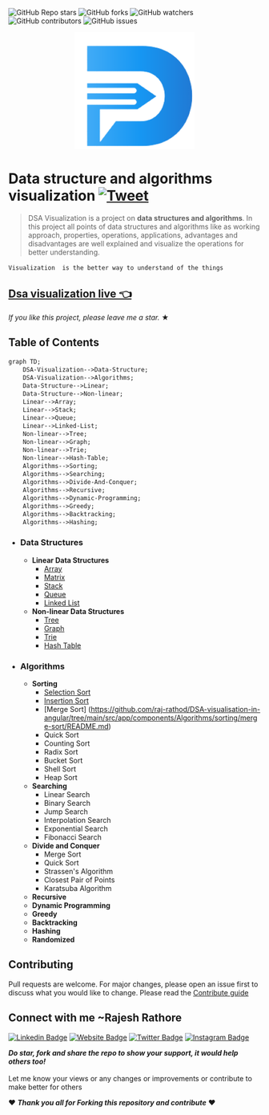 ![GitHub Repo stars](https://img.shields.io/github/stars/raj-rathod/DSA-visualisation-in-angular?style=social)
![GitHub forks](https://img.shields.io/github/forks/raj-rathod/DSA-visualisation-in-angular?style=social)
![GitHub watchers](https://img.shields.io/github/watchers/raj-rathod/DSA-visualisation-in-angular?style=social)
![GitHub contributors](https://img.shields.io/github/contributors/raj-rathod/DSA-visualisation-in-angular)
![GitHub issues](https://img.shields.io/github/issues-raw/raj-rathod/DSA-visualisation-in-angular)

<p align='center' >
<img src="./src/assets/icons/dsa-logo.png"/>
</p>

# Data structure and algorithms visualization [![Tweet](https://img.shields.io/twitter/url/http/shields.io.svg?style=social)](https://twitter.com/intent/tweet?text=Visualization%20is%20the%20better%20way%20to%20understand%20of%20the%20things&url=https://raj-rathod.github.io/DSA-visualisation-in-angular/&via=Rajesh946055&hashtags=dsa,faang,datastructures,Algorithms,developers)
> DSA Visualization is a project on **data structures and algorithms**. In this project all points of data structures and algorithms like as working approach, properties, operations, applications, advantages and disadvantages are well explained and visualize the operations for better understanding.

```HTML
Visualization  is the better way to understand of the things
``` 

## [Dsa visualization live 👈](https://raj-rathod.github.io/DSA-visualisation-in-angular/)

_If you like this project, please leave me a star._ &#9733;

## Table of Contents
```mermaid
graph TD;
    DSA-Visualization-->Data-Structure;
    DSA-Visualization-->Algorithms;
    Data-Structure-->Linear;
    Data-Structure-->Non-linear;
    Linear-->Array;
    Linear-->Stack;
    Linear-->Queue;
    Linear-->Linked-List;
    Non-linear-->Tree;
    Non-linear-->Graph;
    Non-linear-->Trie;
    Non-linear-->Hash-Table;
    Algorithms-->Sorting;
    Algorithms-->Searching;
    Algorithms-->Divide-And-Conquer;
    Algorithms-->Recursive;
    Algorithms-->Dynamic-Programming;
    Algorithms-->Greedy;
    Algorithms-->Backtracking;
    Algorithms-->Hashing; 
```

- ### Data Structures
  - **Linear Data Structures**
    - [Array](https://github.com/raj-rathod/DSA-visualisation-in-angular/blob/main/src/app/components/NonprimitiveData/linear/arrays/README.md)
    - [Matrix](https://github.com/raj-rathod/DSA-visualisation-in-angular/blob/main/src/app/components/NonprimitiveData/linear/arrays/README.md)
    - [Stack](https://github.com/raj-rathod/DSA-visualisation-in-angular/blob/main/src/app/components/NonprimitiveData/linear/stack/README.md)
    - [Queue](https://github.com/raj-rathod/DSA-visualisation-in-angular/blob/main/src/app/components/NonprimitiveData/linear/queue/README.MD)
    - [Linked List](https://github.com/raj-rathod/DSA-visualisation-in-angular/blob/main/src/app/components/NonprimitiveData/linear/linked-list/README.md)
  - **Non-linear Data Structures**
    - [Tree](https://github.com/raj-rathod/DSA-visualisation-in-angular/blob/main/src/app/components/NonprimitiveData/non-linear/tree/README.md)
    - [Graph](https://github.com/raj-rathod/DSA-visualisation-in-angular/blob/main/src/app/components/NonprimitiveData/non-linear/graph/README.md)
    - [Trie](https://github.com/raj-rathod/DSA-visualisation-in-angular/blob/main/src/app/components/NonprimitiveData/non-linear/trie/README.md)
    - [Hash Table](https://github.com/raj-rathod/DSA-visualisation-in-angular/blob/main/src/app/components/NonprimitiveData/non-linear/hash-table/README.md)
- ### Algorithms
  - **Sorting**
    - [Selection Sort](https://github.com/raj-rathod/DSA-visualisation-in-angular/tree/main/src/app/components/Algorithms/sorting/selection-sort/README.md)
    - [Insertion Sort](https://github.com/raj-rathod/DSA-visualisation-in-angular/tree/main/src/app/components/Algorithms/sorting/insertion-sort/README.md)
    - [Merge Sort] (https://github.com/raj-rathod/DSA-visualisation-in-angular/tree/main/src/app/components/Algorithms/sorting/merge-sort/README.md)
    - Quick Sort
    - Counting Sort
    - Radix Sort
    - Bucket Sort
    - Shell Sort
    - Heap Sort
  - **Searching**
    - Linear Search
    - Binary Search
    - Jump Search
    - Interpolation Search
    - Exponential Search
    - Fibonacci Search
  - **Divide and Conquer**
    - Merge Sort
    - Quick Sort
    - Strassen's Algorithm
    - Closest Pair of Points
    - Karatsuba Algorithm
  - **Recursive**
  - **Dynamic Programming**
  - **Greedy**
  - **Backtracking**
  - **Hashing**
  - **Randomized**

## Contributing
Pull requests are welcome. For major changes, please open an issue first to discuss what you would like to change.
Please read the [Contribute guide](.github/CONTRIBUTING.md)


## Connect with me ~Rajesh Rathore

[![Linkedin Badge](https://img.shields.io/badge/-LinkedIn-0e76a8?style=flat-square&logo=Linkedin&logoColor=white)](https://www.linkedin.com/in/rajesh-rathore-0501/)
[![Website Badge](https://img.shields.io/badge/Website-3b5998?style=flat-square&logo=google-chrome&logoColor=white)](https://linktr.ee/rajesh_rathore)
[![Twitter Badge](https://img.shields.io/badge/-Twitter-00acee?style=flat-square&logo=Twitter&logoColor=white)](https://twitter.com/Rajesh946055)
[![Instagram Badge](https://img.shields.io/badge/-Instagram-e4405f?style=flat-square&logo=Instagram&logoColor=white)](https://www.instagram.com/raj_rathod1313/?hl=en)


***Do star, fork and share the repo to show your support, it would help others too!***   <br>
 <br>
 Let me know your views or any changes or improvements or contribute to make better for others 
 
 :heart: ***Thank you all for Forking this repository and contribute***  :heart:



